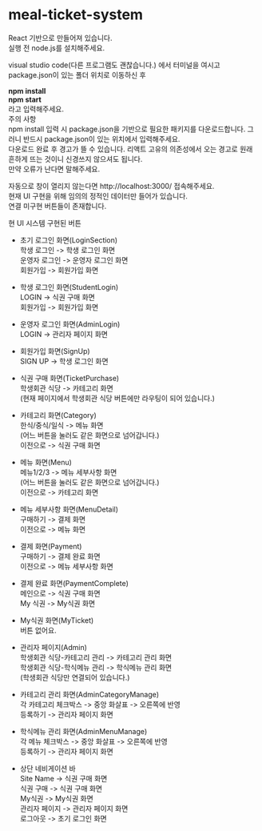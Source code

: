 # meal-ticket-system

React 기반으로 만들어져 있습니다.</br>
실행 전 node.js를 설치해주세요.

visual studio code(다른 프로그램도 괜찮습니다.) 에서 터미널을 여시고 package.json이 있는 폴더 위치로 이동하신 후</br>

<b>
npm install</br>
npm start</br>
</b>
라고 입력해주세요.
</br>
주의 사항</br>
npm install 입력 시 package.json을 기반으로 필요한 패키지를 다운로드합니다. 그러니 반드시 package.json이 있는 위치에서 입력해주세요.</br>
다운로드 완료 후 경고가 뜰 수 있습니다. 리액트 고유의 의존성에서 오는 경고로 원래 흔하게 뜨는 것이니 신경쓰지 않으셔도 됩니다.</br>
만약 오류가 난다면 말해주세요.</br>

자동으로 창이 열리지 않는다면 http://localhost:3000/ 접속해주세요.</br>
현재 UI 구현을 위해 임의의 정적인 데이터만 들어가 있습니다.</br>
연결 미구현 버튼들이 존재합니다.

현 UI 시스템 구현된 버튼

- 초기 로그인 화면(LoginSection)</br>
학생 로그인 -> 학생 로그인 화면</br>
운영자 로그인 -> 운영자 로그인 화면</br>
회원가입 -> 회원가입 화면

- 학생 로그인 화면(StudentLogin)</br>
LOGIN -> 식권 구매 화면</br>
회원가입 -> 회원가입 화면

- 운영자 로그인 화면(AdminLogin)</br>
LOGIN -> 관리자 페이지 화면

- 회원가입 화면(SignUp)</br>
SIGN UP -> 학생 로그인 화면

- 식권 구매 화면(TicketPurchase)</br>
학생회관 식당 -> 카테고리 화면</br>
(현재 페이지에서 학생회관 식당 버튼에만 라우팅이 되어 있습니다.)

- 카테고리 화면(Category)</br>
한식/중식/일식 -> 메뉴 화면</br>
(어느 버튼을 눌러도 같은 화면으로 넘어갑니다.)</br>
이전으로 -> 식권 구매 화면

- 메뉴 화면(Menu)</br>
메뉴1/2/3 -> 메뉴 세부사항 화면</br>
(어느 버튼을 눌러도 같은 화면으로 넘어갑니다.)</br>
이전으로 -> 카테고리 화면

- 메뉴 세부사항 화면(MenuDetail)</br>
구매하기 -> 결제 화면</br>
이전으로 -> 메뉴 화면

- 결제 화면(Payment)</br>
구매하기 -> 결제 완료 화면</br>
이전으로 -> 메뉴 세부사항 화면

- 결제 완료 화면(PaymentComplete)</br>
메인으로 -> 식권 구매 화면</br>
My 식권 -> My식권 화면

- My식권 화면(MyTicket)</br>
버튼 없어요.

- 관리자 페이지(Admin)</br>
학생회관 식당-카테고리 관리 -> 카테고리 관리 화면</br>
학생회관 식당-학식메뉴 관리 -> 학식메뉴 관리 화면</br>
(학생회관 식당만 연결되어 있습니다.)

- 카테고리 관리 화면(AdminCategoryManage)</br>
각 카테고리 체크박스 -> 중앙 화살표 -> 오른쪽에 반영</br>
등록하기 -> 관리자 페이지 화면

- 학식메뉴 관리 화면(AdminMenuManage)</br>
각 메뉴 체크박스 -> 중앙 화살표 -> 오른쪽에 반영</br>
등록하기 -> 관리자 페이지 화면

- 상단 네비게이션 바</br>
Site Name -> 식권 구매 화면</br>
식권 구매 -> 식권 구매 화면</br>
My식권 -> My식권 화면</br>
관리자 페이지 -> 관리자 페이지 화면</br>
로그아웃 -> 초기 로그인 화면
